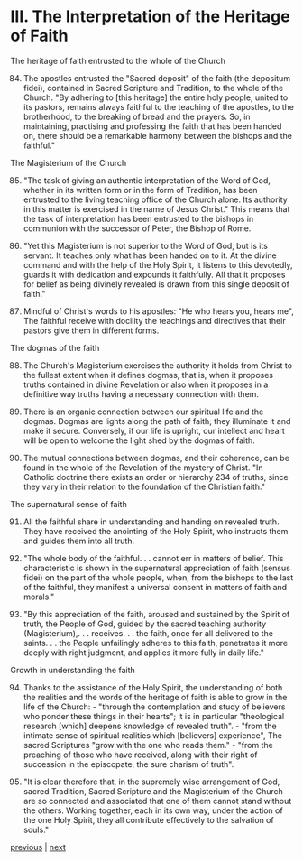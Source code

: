 # III. The Interpretation of the Heritage of Faith

The heritage of faith entrusted to the whole of the Church

84. The apostles entrusted the "Sacred deposit" of the faith (the depositum fidei), contained in Sacred Scripture and Tradition, to the whole of the Church. "By adhering to [this heritage] the entire holy people, united to its pastors, remains always faithful to the teaching of the apostles, to the brotherhood, to the breaking of bread and the prayers. So, in maintaining, practising and professing the faith that has been handed on, there should be a remarkable harmony between the bishops and the faithful."

The Magisterium of the Church

85. "The task of giving an authentic interpretation of the Word of God, whether in its written form or in the form of Tradition, has been entrusted to the living teaching office of the Church alone. Its authority in this matter is exercised in the name of Jesus Christ." This means that the task of interpretation has been entrusted to the bishops in communion with the successor of Peter, the Bishop of Rome.

86. "Yet this Magisterium is not superior to the Word of God, but is its servant. It teaches only what has been handed on to it. At the divine command and with the help of the Holy Spirit, it listens to this devotedly, guards it with dedication and expounds it faithfully. All that it proposes for belief as being divinely revealed is drawn from this single deposit of faith."

87. Mindful of Christ's words to his apostles: "He who hears you, hears me", The faithful receive with docility the teachings and directives that their pastors give them in different forms.

The dogmas of the faith

88. The Church's Magisterium exercises the authority it holds from Christ to the fullest extent when it defines dogmas, that is, when it proposes truths contained in divine Revelation or also when it proposes in a definitive way truths having a necessary connection with them.

89. There is an organic connection between our spiritual life and the dogmas. Dogmas are lights along the path of faith; they illuminate it and make it secure. Conversely, if our life is upright, our intellect and heart will be open to welcome the light shed by the dogmas of faith.

90. The mutual connections between dogmas, and their coherence, can be found in the whole of the Revelation of the mystery of Christ. "In Catholic doctrine there exists an order or hierarchy 234 of truths, since they vary in their relation to the foundation of the Christian faith."

The supernatural sense of faith

91. All the faithful share in understanding and handing on revealed truth. They have received the anointing of the Holy Spirit, who instructs them and guides them into all truth.

92. "The whole body of the faithful. . . cannot err in matters of belief. This characteristic is shown in the supernatural appreciation of faith (sensus fidei) on the part of the whole people, when, from the bishops to the last of the faithful, they manifest a universal consent in matters of faith and morals."

93. "By this appreciation of the faith, aroused and sustained by the Spirit of truth, the People of God, guided by the sacred teaching authority (Magisterium),. . . receives. . . the faith, once for all delivered to the saints. . . the People unfailingly adheres to this faith, penetrates it more deeply with right judgment, and applies it more fully in daily life."

Growth in understanding the faith

94. Thanks to the assistance of the Holy Spirit, the understanding of both the realities and the words of the heritage of faith is able to grow in the life of the Church: - "through the contemplation and study of believers who ponder these things in their hearts"; it is in particular "theological research [which] deepens knowledge of revealed truth". - "from the intimate sense of spiritual realities which [believers] experience", The sacred Scriptures "grow with the one who reads them." - "from the preaching of those who have received, along with their right of succession in the episcopate, the sure charism of truth".

95. "It is clear therefore that, in the supremely wise arrangement of God, sacred Tradition, Sacred Scripture and the Magisterium of the Church are so connected and associated that one of them cannot stand without the others. Working together, each in its own way, under the action of the one Holy Spirit, they all contribute effectively to the salvation of souls."

[previous](https://github.com/Tenari/non-fiction/blob/master/catechism/__PL.md) | [next](https://github.com/Tenari/non-fiction/blob/master/catechism/__PN.md)